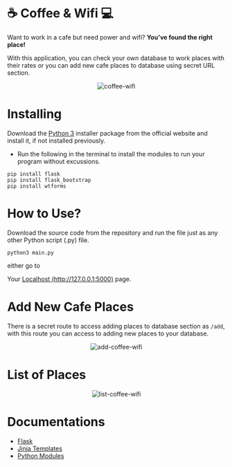 # ☕️ Coffee & Wifi 💻

Want to work in a cafe but need power and wifi? **You've found the right place!** 

With this application, you can check your own database to work places with their rates or you can add new cafe places to database using secret URL section.

<p align="center">
  <img src="https://i.postimg.cc/RVv502BJ/Screenshot-2022-04-17-at-20-44-57.png" alt="coffee-wifi"/>
</p>

# Installing
Download the [Python 3](https://python.org) installer package from the official website and install it, if not installed previously.

* Run the following in the terminal to install the modules to run your program without excussions.
```
pip install flask
pip install flask_bootstrap
pip install wtforms
```

# How to Use?

Download the source code from the repository and run the file just as any other Python script (.py) file.
```
python3 main.py
```
either go to

Your [Localhost (http://127.0.0.1:5000)](http://127.0.0.1:5000) page.

# Add New Cafe Places

There is a secret route to access adding places to database section as ```/add```, with this route you can access to adding new places to your database.

<p align="center">
  <img src="https://i.postimg.cc/FHKMyc19/Screenshot-2022-04-17-at-20-45-15.png" alt="add-coffee-wifi"/>
</p>

# List of Places

<p align="center">
  <img src="https://i.postimg.cc/jdvVnvxg/Screenshot-2022-04-17-at-20-45-05.png" alt="list-coffee-wifi"/>
</p>

# Documentations

* [Flask](https://flask.palletsprojects.com/en/2.1.x/)
* [Jinja Templates](https://jinja.palletsprojects.com/en/3.1.x/)
* [Python Modules](https://www.pypi.org)



